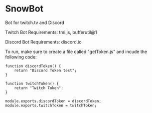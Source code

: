 # SnowBot
Bot for twitch.tv and Discord

Twitch Bot Requirements: tmi.js, bufferutil@1

Discord Bot Requirements: discord.io


To run, make sure to create a file called "getToken.js" and incude the following code:

    function discordToken() {
        return "Discord Token test";
    }

    function twitchToken() {
        return "Twitch Token";
    }

    module.exports.discordToken = discordToken;
    module.exports.twitchToken = twitchToken;
